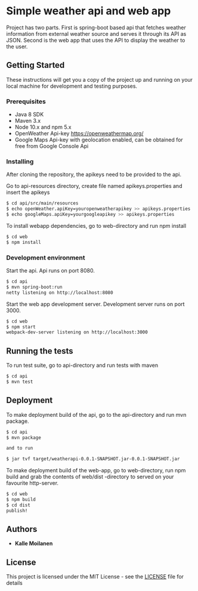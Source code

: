# Simple weather api and web app

Project has two parts. First is spring-boot based api that fetches weather information from external weather source and serves it through its API as JSON. Second is the web app that uses the API to display the weather to the user.

## Getting Started

These instructions will get you a copy of the project up and running on your local machine for development and testing purposes.

### Prerequisites

- Java 8 SDK
- Maven 3.x
- Node 10.x and npm 5.x
- OpenWeather Api-key https://openweathermap.org/
- Google Maps Api-key with geolocation enabled, can be obtained for free from Google Console Api

### Installing

After cloning the repository, the apikeys need to be provided to the api.

Go to api-resources directory, create file named apikeys.properties and insert the apikeys 

```bash
$ cd api/src/main/resources
$ echo openWeather.apiKey=youropenweatherapikey >> apikeys.properties
$ echo googleMaps.apiKey=yourgoogleapikey >> apikeys.properties
```

To install webapp dependencies, go to web-directory and run npm install

```bash
$ cd web
$ npm install
```

### Development environment
Start the api. Api runs on port 8080.

```bash
$ cd api
$ mvn spring-boot:run
netty listening on http://localhost:8080
```

Start the web app development server. Development server runs on port 3000.

```bash
$ cd web
$ npm start
webpack-dev-server listening on http://localhost:3000
```

## Running the tests

To run test suite, go to api-directory and run tests with maven

```bash
$ cd api
$ mvn test
```

## Deployment

To make deployment build of the api, go to the api-directory and run mvn package. 

```bash
$ cd api
$ mvn package

and to run

$ jar tvf target/weatherapi-0.0.1-SNAPSHOT.jar-0.0.1-SNAPSHOT.jar
```

To make deployment build of the web-app, go to web-directory, run npm build and grab the contents of web/dist -directory to served on your favourite http-server.

```bash
$ cd web
$ npm build
$ cd dist
publish!
```

## Authors

- **Kalle Moilanen**

## License

This project is licensed under the MIT License - see the [LICENSE](LICENSE) file for details
